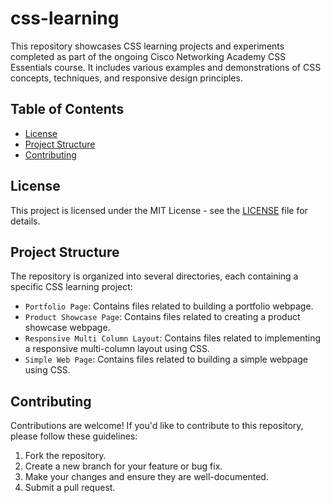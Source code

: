# css-learning

This repository showcases CSS learning projects and experiments completed as part of the ongoing Cisco Networking Academy CSS Essentials course. It includes various examples and demonstrations of CSS concepts, techniques, and responsive design principles.

## Table of Contents

- [License](#license)
- [Project Structure](#project-structure)
- [Contributing](#contributing)

## License

This project is licensed under the MIT License - see the [LICENSE](LICENSE) file for details.

## Project Structure

The repository is organized into several directories, each containing a specific CSS learning project:

- `Portfolio Page`: Contains files related to building a portfolio webpage.
- `Product Showcase Page`: Contains files related to creating a product showcase webpage.
- `Responsive Multi Column Layout`: Contains files related to implementing a responsive multi-column layout using CSS.
- `Simple Web Page`: Contains files related to building a simple webpage using CSS.

## Contributing

Contributions are welcome! If you'd like to contribute to this repository, please follow these guidelines:

1.  Fork the repository.
2.  Create a new branch for your feature or bug fix.
3.  Make your changes and ensure they are well-documented.
4.  Submit a pull request.
